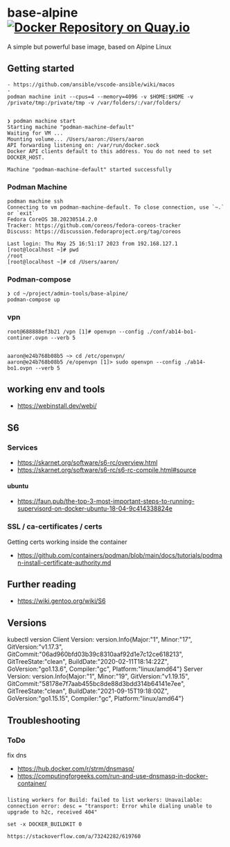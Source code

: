 # base-alpine [![Docker Repository on Quay.io](https://quay.io/repository/justcontainers/base-alpine/status "Docker Repository on Quay.io")](https://quay.io/repository/justcontainers/base-alpine)
A simple but powerful base image, based on Alpine Linux

## Getting started

    - https://github.com/ansible/vscode-ansible/wiki/macos
    - 
    podman machine init --cpus=4 --memory=4096 -v $HOME:$HOME -v /private/tmp:/private/tmp -v /var/folders/:/var/folders/


    ❯ podman machine start
    Starting machine "podman-machine-default"
    Waiting for VM ...
    Mounting volume... /Users/aaron:/Users/aaron
    API forwarding listening on: /var/run/docker.sock
    Docker API clients default to this address. You do not need to set DOCKER_HOST.

    Machine "podman-machine-default" started successfully

### Podman Machine

    podman machine ssh
    Connecting to vm podman-machine-default. To close connection, use `~.` or `exit`
    Fedora CoreOS 38.20230514.2.0
    Tracker: https://github.com/coreos/fedora-coreos-tracker
    Discuss: https://discussion.fedoraproject.org/tag/coreos

    Last login: Thu May 25 16:51:17 2023 from 192.168.127.1
    [root@localhost ~]# pwd
    /root
    [root@localhost ~]# cd /Users/aaron/


### Podman-compose 

    ❯ cd ~/project/admin-tools/base-alpine/
    podman-compose up

### vpn

    root@688888ef3b21 /vpn [1]# openvpn --config ./conf/ab14-bo1-continer.ovpn --verb 5

    
    aaron@e24b768b08b5 ~> cd /etc/openvpn/
    aaron@e24b768b08b5 /e/openvpn [1]> sudo openvpn --config ./ab14-bo1.ovpn --verb 5

    

## working env and tools

- https://webinstall.dev/webi/
## S6

### Services

- https://skarnet.org/software/s6-rc/overview.html
- https://skarnet.org/software/s6-rc/s6-rc-compile.html#source

#### ubuntu

- https://faun.pub/the-top-3-most-important-steps-to-running-supervisord-on-docker-ubuntu-18-04-9c414338824e

### SSL / ca-certificates / certs 

Getting certs working inside the container

- https://github.com/containers/podman/blob/main/docs/tutorials/podman-install-certificate-authority.md

## Further reading 
- https://wiki.gentoo.org/wiki/S6



## Versions

 kubectl version
Client Version: version.Info{Major:"1", Minor:"17", GitVersion:"v1.17.3", GitCommit:"06ad960bfd03b39c8310aaf92d1e7c12ce618213", GitTreeState:"clean", BuildDate:"2020-02-11T18:14:22Z", GoVersion:"go1.13.6", Compiler:"gc", Platform:"linux/amd64"}
Server Version: version.Info{Major:"1", Minor:"19", GitVersion:"v1.19.15", GitCommit:"58178e7f7aab455bc8de88d3bdd314b64141e7ee", GitTreeState:"clean", BuildDate:"2021-09-15T19:18:00Z", GoVersion:"go1.15.15", Compiler:"gc", Platform:"linux/amd64"}

## Troubleshooting

### ToDo 

fix dns 

- https://hub.docker.com/r/strm/dnsmasq/
- https://computingforgeeks.com/run-and-use-dnsmasq-in-docker-container/

### 

    listing workers for Build: failed to list workers: Unavailable: connection error: desc = "transport: Error while dialing unable to upgrade to h2c, received 404"

    set -x DOCKER_BUILDKIT 0

    https://stackoverflow.com/a/73242282/619760
